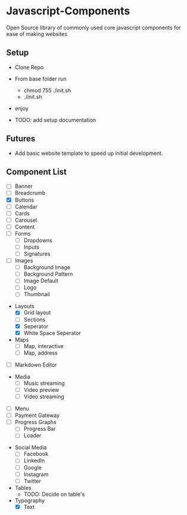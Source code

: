 # Javascript-Components

Open Source library of commonly used core javascript components for ease of making websites

## Setup

- Clone Repo
- From base folder run
  - chmod 755 ./init.sh
  - ./init.sh
- enjoy

- TODO: add setup documentation

## Futures

- Add basic website template to speed up initial development.

## Component List

- [ ] Banner
- [ ] Breadcrumb
- [x] Buttons
- [ ] Calendar
- [ ] Cards
- [ ] Carousel
- [ ] Content
- [ ] Forms
  - [ ] Dropdowns
  - [ ] Inputs
  - [ ] Signatures
- [ ] Images
  - [ ] Background Image
  - [ ] Background Pattern
  - [ ] Image Default
  - [ ] Logo
  - [ ] Thumbnail
- Layouts
  - [x] Grid layout
  - [ ] Sections
  - [x] Seperator
  - [x] White Space Seperator
- Maps
  - [ ] Map, interactive
  - [ ] Map, address
- [ ] Markdown Editor
- Media
  - [ ] Music streaming
  - [ ] Video preview
  - [ ] Video streaming
- [ ] Menu
- [ ] Payment Gateway
- [ ] Progress Graphs
  - [ ] Progress Bar
  - [ ] Loader
- Social Media
  - [ ] Facebook
  - [ ] LinkedIn
  - [ ] Google
  - [ ] Instagram
  - [ ] Twitter
- Tables
  - TODO: Decide on table's
- Typography
  - [x] Text
